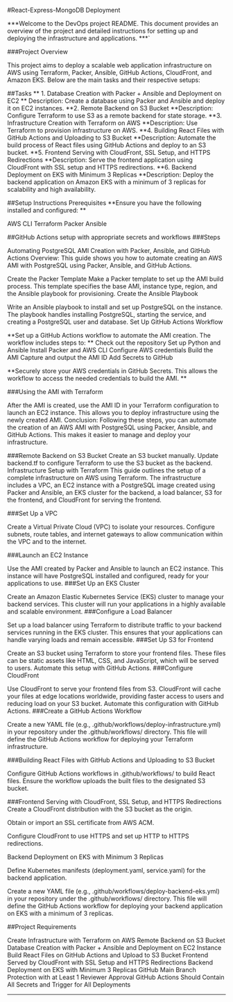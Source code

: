 #React-Express-MongoDB Deployment


***Welcome to the DevOps project README. This document provides an overview of the project and detailed instructions for setting up and deploying the infrastructure and applications.
***`

###Project Overview

This project aims to deploy a scalable web application infrastructure on AWS using Terraform, Packer, Ansible, GitHub Actions, CloudFront, and Amazon EKS. Below are the main tasks and their respective setups:

##Tasks
** 1. Database Creation with Packer + Ansible and Deployment on EC2 **
Description: Create a database using Packer and Ansible and deploy it on EC2 instances.
**2. Remote Backend on S3 Bucket
**Description: Configure Terraform to use S3 as a remote backend for state storage.
**3. Infrastructure Creation with Terraform on AWS
**Description: Use Terraform to provision infrastructure on AWS.
**4. Building React Files with GitHub Actions and Uploading to S3 Bucket
**Description: Automate the build process of React files using GitHub Actions and deploy to an S3 bucket.
**5. Frontend Serving with CloudFront, SSL Setup, and HTTPS Redirections
**Description: Serve the frontend application using CloudFront with SSL setup and HTTPS redirections.
**6. Backend Deployment on EKS with Minimum 3 Replicas
**Description: Deploy the backend application on Amazon EKS with a minimum of 3 replicas for scalability and high availability.

##Setup Instructions
Prerequisites
**Ensure you have the following installed and configured:
**

AWS CLI
Terraform
Packer
Ansible

##GitHub Actions setup with appropriate secrets and workflows
###Steps

Automating PostgreSQL AMI Creation with Packer, Ansible, and GitHub Actions
Overview: This guide shows you how to automate creating an AWS AMI with PostgreSQL using Packer, Ansible, and GitHub Actions.

Create the Packer Template
Make a Packer template to set up the AMI build process. This template specifies the base AMI, instance type, region, and the Ansible playbook for provisioning.
Create the Ansible Playbook

Write an Ansible playbook to install and set up PostgreSQL on the instance. The playbook handles installing PostgreSQL, starting the service, and creating a PostgreSQL user and database.
Set Up GitHub Actions Workflow

**Set up a GitHub Actions workflow to automate the AMI creation. The workflow includes steps to:
**
Check out the repository
Set up Python and Ansible
Install Packer and AWS CLI
Configure AWS credentials
Build the AMI
Capture and output the AMI ID
Add Secrets to GitHub

**Securely store your AWS credentials in GitHub Secrets. This allows the workflow to access the needed credentials to build the AMI.
**

###Using the AMI with Terraform

After the AMI is created, use the AMI ID in your Terraform configuration to launch an EC2 instance. This allows you to deploy infrastructure using the newly created AMI.
Conclusion: Following these steps, you can automate the creation of an AWS AMI with PostgreSQL using Packer, Ansible, and GitHub Actions. This makes it easier to manage and deploy your infrastructure.

###Remote Backend on S3 Bucket
Create an S3 bucket manually.
Update backend.tf to configure Terraform to use the S3 bucket as the backend.
Infrastructure Setup with Terraform
This guide outlines the setup of a complete infrastructure on AWS using Terraform. The infrastructure includes a VPC, an EC2 instance with a PostgreSQL image created using Packer and Ansible, an EKS cluster for the backend, a load balancer, S3 for the frontend, and CloudFront for serving the frontend.

###Set Up a VPC

Create a Virtual Private Cloud (VPC) to isolate your resources. Configure subnets, route tables, and internet gateways to allow communication within the VPC and to the internet.

###Launch an EC2 Instance

Use the AMI created by Packer and Ansible to launch an EC2 instance. This instance will have PostgreSQL installed and configured, ready for your applications to use.
###Set Up an EKS Cluster

Create an Amazon Elastic Kubernetes Service (EKS) cluster to manage your backend services. This cluster will run your applications in a highly available and scalable environment.
###Configure a Load Balancer

Set up a load balancer using Terraform to distribute traffic to your backend services running in the EKS cluster. This ensures that your applications can handle varying loads and remain accessible.
###Set Up S3 for Frontend

Create an S3 bucket using Terraform to store your frontend files. These files can be static assets like HTML, CSS, and JavaScript, which will be served to users. Automate this setup with GitHub Actions.
###Configure CloudFront

Use CloudFront to serve your frontend files from S3. CloudFront will cache your files at edge locations worldwide, providing faster access to users and reducing load on your S3 bucket. Automate this configuration with GitHub Actions.
###Create a GitHub Actions Workflow

Create a new YAML file (e.g., .github/workflows/deploy-infrastructure.yml) in your repository under the .github/workflows/ directory. This file will define the GitHub Actions workflow for deploying your Terraform infrastructure.

###Building React Files with GitHub Actions and Uploading to S3 Bucket

Configure GitHub Actions workflows in .github/workflows/ to build React files.
Ensure the workflow uploads the built files to the designated S3 bucket.

###Frontend Serving with CloudFront, SSL Setup, and HTTPS Redirections
Create a CloudFront distribution with the S3 bucket as the origin.

Obtain or import an SSL certificate from AWS ACM.

Configure CloudFront to use HTTPS and set up HTTP to HTTPS redirections.

Backend Deployment on EKS with Minimum 3 Replicas

Define Kubernetes manifests (deployment.yaml, service.yaml) for the backend application.

Create a new YAML file (e.g., .github/workflows/deploy-backend-eks.yml) in your repository under the .github/workflows/ directory. This file will define the GitHub Actions workflow for deploying your backend application on EKS with a minimum of 3 replicas.

##Project Requirements

Create Infrastructure with Terraform on AWS
Remote Backend on S3 Bucket
Database Creation with Packer + Ansible and Deployment on EC2 Instance
Build React Files on GitHub Actions and Upload to S3 Bucket
Frontend Served by CloudFront with SSL Setup and HTTPS Redirections
Backend Deployment on EKS with Minimum 3 Replicas
GitHub Main Branch Protection with at Least 1 Reviewer Approval
GitHub Actions Should Contain All Secrets and Trigger for All Deployments


------------
